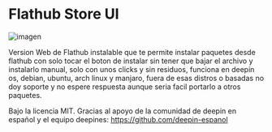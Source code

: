 # Flathub Store UI

![imagen](https://github.com/user-attachments/assets/0afa7248-96f5-4fdd-a78b-4151db58716d)

Version Web de Flathub instalable que te permite instalar paquetes desde flathub con solo tocar el boton de instalar sin tener que bajar el archivo y instalarlo manual, solo con unos clicks y sin residuos, funciona en deepin os, debian, ubuntu, arch linux y manjaro, fuera de esas distros o basadas no doy soporte y no espere respuesta aunque seria facil portarlo a otros paquetes.

Bajo la licencia MIT.
Gracias al apoyo de la comunidad de deepin en español y el equipo deepines: https://github.com/deepin-espanol
